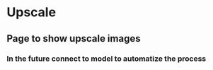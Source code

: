# Upscale

## Page to show upscale images

### In the future connect to model to automatize the process

